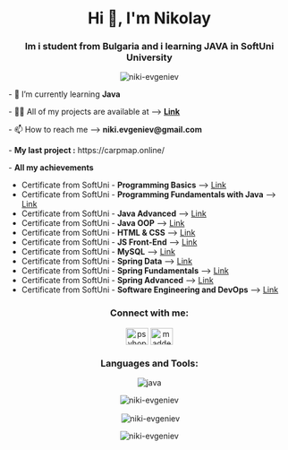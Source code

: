 <h1 align="center">Hi 👋, I'm Nikolay</h1>
<h3 align="center">Im i student from Bulgaria and i learning JAVA in SoftUni University</h3>

<p align="center"> <img src="https://komarev.com/ghpvc/?username=niki-evgeniev&label=Profile%20views&color=orange&style=plastic" alt="niki-evgeniev" /> </p>

<p align="left">- 🌱 I’m currently learning <b>Java</b></p>

<p align="left">- 👨‍💻 All of my projects are available at --> <b><a href="https://github.com/niki-evgeniev?tab=repositories">Link</a></b></p>

<p align="left">- 📫 How to reach me --> <b>niki.evgeniev@gmail.com</b></p>

<p align="left">- <b> My last project :</b> https://carpmap.online/ </p>

<p align="left">- <b> All my achievements</b></p>
<ul>
  <li>Certificate from SoftUni - <b>Programming Basics</b> --> <a target="_blank" href="https://softuni.bg/certificates/details/128155/9c0c6b4e">Link</a></li>
  <li>Certificate from SoftUni - <b>Programming Fundamentals with Java</b> -->  <a href="https://softuni.bg/certificates/details/138595/60595253">Link</a></li>
  <li>Certificate from SoftUni - <b>Java Advanced</b> -->  <a href="https://softuni.bg/certificates/details/145779/e8d33a9b">Link</a></li>
  <li>Certificate from SoftUni - <b>Java OOP</b> -->  <a href="https://softuni.bg/certificates/details/153068/888b0886">Link</a></li>
  <li>Certificate from SoftUni - <b>HTML & CSS</b> -->  <a href="https://softuni.bg/certificates/details/163190/7d681e91">Link</a></li>
  <li>Certificate from SoftUni - <b>JS Front-End</b> -->  <a href="https://softuni.bg/certificates/details/170797/b125e7d0">Link</a></li>
  <li>Certificate from SoftUni - <b>MySQL</b> -->  <a href="https://softuni.bg/certificates/details/172338/71996642">Link</a></li>
  <li>Certificate from SoftUni - <b>Spring Data</b> -->  <a href="https://softuni.bg/certificates/details/180607/9447e75e">Link</a></li>
  <li>Certificate from SoftUni - <b>Spring Fundamentals</b> -->  <a href="https://softuni.bg/certificates/details/191539/25abfe1c">Link</a></li>
  <li>Certificate from SoftUni - <b>Spring Advanced</b> -->  <a href="https://softuni.bg/certificates/details/197686/28b3ddc0">Link</a></li>
  <li>Certificate from SoftUni - <b>Software Engineering and DevOps</b> -->  <a href="https://softuni.bg/certificates/details/219705/af36b848">Link</a></li>
</ul>

<h3 align="center">Connect with me:</h3>
<p align="center">
<a href="https://fb.com/psyhopath" target="blank"><img align="center" src="https://raw.githubusercontent.com/rahuldkjain/github-profile-readme-generator/master/src/images/icons/Social/facebook.svg" alt="psyhopath" height="30" width="40" /></a>
<a href="https://instagram.com/maddeniggaz" target="blank"><img align="center" src="https://raw.githubusercontent.com/rahuldkjain/github-profile-readme-generator/master/src/images/icons/Social/instagram.svg" alt="maddeniggaz" height="30" width="40" /></a>
</p>

<h3 align="center">Languages and Tools:</h3>
<p align="center">
<p align="center"> <img src="https://skillicons.dev/icons?i=idea,vscode,java,regex,spring,mysql,maven,gradle,html,css,bootstrap,js,github,linux,docker,azure,terraform,grafana,jenkins,powershell" alt="java"/> </p>

<p align="center"><img align="center" src="https://github-readme-stats.vercel.app/api/top-langs?username=niki-evgeniev&show_icons=true&locale=en&layout=compact" alt="niki-evgeniev" /></p>
<p align="center">&nbsp;<img align="center" src="https://github-readme-stats.vercel.app/api?username=niki-evgeniev&show_icons=true&&count_private=true&cache_seconds=86400&theme=gotham" alt="niki-evgeniev" /></p> 
</p>



<p align="center"><img align="center" src="https://github-readme-streak-stats.herokuapp.com?user=niki-evgeniev&theme=dark&hide_border=true" alt="niki-evgeniev" /></p>

